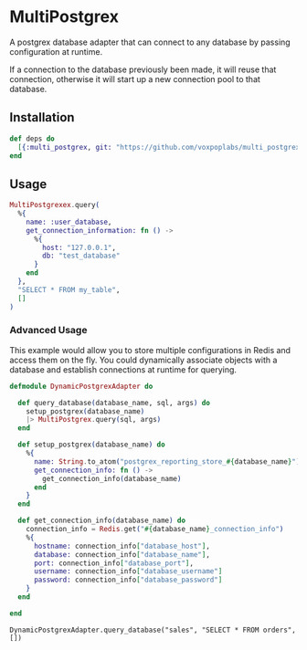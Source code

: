 # MultiPostgrex

A postgrex database adapter that can connect to any database by passing configuration at runtime.

If a connection to the database previously been made, it will reuse that connection, otherwise it will start
up a new connection pool to that database.

## Installation

```elixir
def deps do
  [{:multi_postgrex, git: "https://github.com/voxpoplabs/multi_postgrex.git"}]
end
```

## Usage

```elixir
MultiPostgrexex.query(
  %{
    name: :user_database,
    get_connection_information: fn () ->
      %{
        host: "127.0.0.1",
        db: "test_database"
      }
    end
  },
  "SELECT * FROM my_table",
  []
)
```

### Advanced Usage

This example would allow you to store multiple configurations in Redis and access them on the fly.
You could dynamically associate objects with a database and establish connections at runtime for querying.

```elixir
defmodule DynamicPostgrexAdapter do

  def query_database(database_name, sql, args) do
    setup_postgrex(database_name)
    |> MultiPostgrex.query(sql, args)
  end

  def setup_postgrex(database_name) do
    %{
      name: String.to_atom("postgrex_reporting_store_#{database_name}"),
      get_connection_info: fn () ->
        get_connection_info(database_name)
      end
    }
  end

  def get_connection_info(database_name) do
    connection_info = Redis.get("#{database_name}_connection_info")
    %{
      hostname: connection_info["database_host"],
      database: connection_info["database_name"],
      port: connection_info["database_port"],
      username: connection_info["database_username"]
      password: connection_info["database_password"]
    }
  end

end
```

```
DynamicPostgrexAdapter.query_database("sales", "SELECT * FROM orders", [])
```

